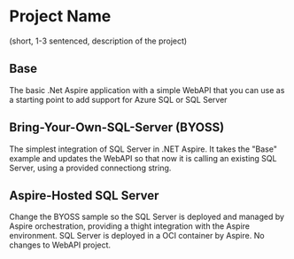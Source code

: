 # Project Name

(short, 1-3 sentenced, description of the project)

## Base

The basic .Net Aspire application with a simple WebAPI that you can use as a starting point to add support for Azure SQL or SQL Server

## Bring-Your-Own-SQL-Server (BYOSS)

The simplest integration of SQL Server in .NET Aspire. It takes the "Base" example and updates the WebAPI so that now it is calling an existing SQL Server, using a provided connectiong string.

## Aspire-Hosted SQL Server

Change the BYOSS sample so the SQL Server is deployed and managed by Aspire orchestration, providing a thight integration with the Aspire environment. SQL Server is deployed in a OCI container by Aspire. No changes to WebAPI project.


